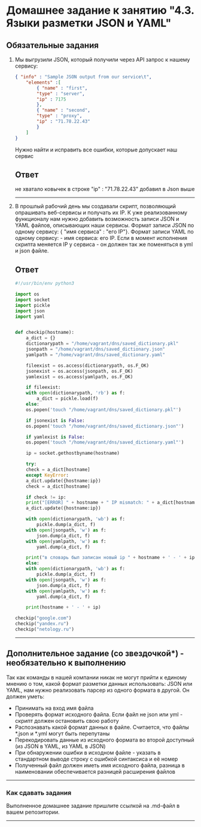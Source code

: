 # Домашнее задание к занятию "4.3. Языки разметки JSON и YAML"

## Обязательные задания

1. Мы выгрузили JSON, который получили через API запрос к нашему сервису:
	```json
    { "info" : "Sample JSON output from our service\t",
        "elements" :[
            { "name" : "first",
            "type" : "server",
            "ip" : 7175 
            },
            { "name" : "second",
            "type" : "proxy",
            "ip" : "71.78.22.43"
            }
        ]
    }
	```
	Нужно найти и исправить все ошибки, которые допускает наш сервис
	
	## Ответ
	
	не хватало ковычек в строке "ip" : "71.78.22.43"
	добавил в Json выше
	
	---
	
  
2. В прошлый рабочий день мы создавали скрипт, позволяющий опрашивать веб-сервисы и получать их IP. К уже реализованному функционалу нам нужно добавить возможность записи JSON и YAML файлов, описывающих наши сервисы. Формат записи JSON по одному сервису: { "имя сервиса" : "его IP"}. Формат записи YAML по одному сервису: - имя сервиса: его IP. Если в момент исполнения скрипта меняется IP у сервиса - он должен так же поменяться в yml и json файле.
	
	## Ответ
	
	```python
	#!/usr/bin/env python3

	import os
	import socket
	import pickle
	import json
	import yaml


	def checkip(hostname):
	    a_dict = {}
	    dictionarypath = "/home/vagrant/dns/saved_dictionary.pkl"
	    jsonpath = "/home/vagrant/dns/saved_dictionary.json"
	    yamlpath = "/home/vagrant/dns/saved_dictionary.yaml"

	    fileexist = os.access(dictionarypath, os.F_OK)
	    jsonexist = os.access(jsonpath, os.F_OK)
	    yamlexist = os.access(yamlpath, os.F_OK)

	    if fileexist:
		with open(dictionarypath, 'rb') as f:
		    a_dict = pickle.load(f)
	    else:
		os.popen('touch "/home/vagrant/dns/saved_dictionary.pkl"')

	    if jsonexist is False:
		os.popen('touch "/home/vagrant/dns/saved_dictionary.json"')

	    if yamlexist is False:
		os.popen('touch "/home/vagrant/dns/saved_dictionary.yaml"')

	    ip = socket.gethostbyname(hostname)

	    try:
		check = a_dict[hostname]
	    except KeyError:
		a_dict.update({hostname:ip})
		check = a_dict[hostname]

	    if check != ip:
		print("[ERROR] " + hostname + " IP mismatch: " + a_dict[hostname] + " " + ip)
		a_dict.update({hostname:ip})

		with open(dictionarypath, 'wb') as f:
		    pickle.dump(a_dict, f)
		with open(jsonpath, 'w') as f:
		    json.dump(a_dict, f)
		with open(yamlpath, 'w') as f:
		    yaml.dump(a_dict, f)

		print("в словарь был записан новый ip " + hostname + ' - ' + ip)
	    else:
		with open(dictionarypath, 'wb') as f:
		    pickle.dump(a_dict, f)
		with open(jsonpath, 'w') as f:
		    json.dump(a_dict, f)
		with open(yamlpath, 'w') as f:
		    yaml.dump(a_dict, f)

		print(hostname + ' - ' + ip)

	checkip("google.com")
	checkip("yandex.ru")
	checkip("netology.ru")
	
	```
	
	---
## Дополнительное задание (со звездочкой*) - необязательно к выполнению

Так как команды в нашей компании никак не могут прийти к единому мнению о том, какой формат разметки данных использовать: JSON или YAML, нам нужно реализовать парсер из одного формата в другой. Он должен уметь:
   * Принимать на вход имя файла
   * Проверять формат исходного файла. Если файл не json или yml - скрипт должен остановить свою работу
   * Распознавать какой формат данных в файле. Считается, что файлы *.json и *.yml могут быть перепутаны
   * Перекодировать данные из исходного формата во второй доступный (из JSON в YAML, из YAML в JSON)
   * При обнаружении ошибки в исходном файле - указать в стандартном выводе строку с ошибкой синтаксиса и её номер
   * Полученный файл должен иметь имя исходного файла, разница в наименовании обеспечивается разницей расширения файлов

---

### Как сдавать задания

Выполненное домашнее задание пришлите ссылкой на .md-файл в вашем репозитории.

---
